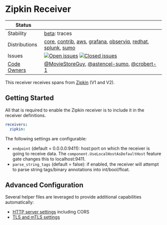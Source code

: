 # Zipkin Receiver

<!-- status autogenerated section -->
| Status        |           |
| ------------- |-----------|
| Stability     | [beta]: traces   |
| Distributions | [core], [contrib], [aws], [grafana], [observiq], [redhat], [splunk], [sumo] |
| Issues        | [![Open issues](https://img.shields.io/github/issues-search/open-telemetry/opentelemetry-collector-contrib?query=is%3Aissue%20is%3Aopen%20label%3Areceiver%2Fzipkin%20&label=open&color=orange&logo=opentelemetry)](https://github.com/open-telemetry/opentelemetry-collector-contrib/issues?q=is%3Aopen+is%3Aissue+label%3Areceiver%2Fzipkin) [![Closed issues](https://img.shields.io/github/issues-search/open-telemetry/opentelemetry-collector-contrib?query=is%3Aissue%20is%3Aclosed%20label%3Areceiver%2Fzipkin%20&label=closed&color=blue&logo=opentelemetry)](https://github.com/open-telemetry/opentelemetry-collector-contrib/issues?q=is%3Aclosed+is%3Aissue+label%3Areceiver%2Fzipkin) |
| [Code Owners](https://github.com/open-telemetry/opentelemetry-collector-contrib/blob/main/CONTRIBUTING.md#becoming-a-code-owner)    | [@MovieStoreGuy](https://www.github.com/MovieStoreGuy), [@astencel-sumo](https://www.github.com/astencel-sumo), [@crobert-1](https://www.github.com/crobert-1) |

[beta]: https://github.com/open-telemetry/opentelemetry-collector#beta
[core]: https://github.com/open-telemetry/opentelemetry-collector-releases/tree/main/distributions/otelcol
[contrib]: https://github.com/open-telemetry/opentelemetry-collector-releases/tree/main/distributions/otelcol-contrib
[aws]: https://github.com/aws-observability/aws-otel-collector
[grafana]: https://github.com/grafana/agent
[observiq]: https://github.com/observIQ/observiq-otel-collector
[redhat]: https://github.com/os-observability/redhat-opentelemetry-collector
[splunk]: https://github.com/signalfx/splunk-otel-collector
[sumo]: https://github.com/SumoLogic/sumologic-otel-collector
<!-- end autogenerated section -->

This receiver receives spans from [Zipkin](https://zipkin.io/) (V1 and V2).

## Getting Started

All that is required to enable the Zipkin receiver is to include it in the
receiver definitions.

```yaml
receivers:
  zipkin:
```

The following settings are configurable:

- `endpoint` (default = 0.0.0.0:9411): host:port on which the receiver is going to receive data. The 
  `component.UseLocalHostAsDefaultHost` feature gate changes this to localhost:9411.
- `parse_string_tags` (default = false): if enabled, the receiver will attempt to parse string tags/binary annotations into int/bool/float.

## Advanced Configuration

Several helper files are leveraged to provide additional capabilities automatically:

- [HTTP server settings](https://github.com/open-telemetry/opentelemetry-collector/blob/main/config/confighttp/README.md#server-configuration) including CORS
- [TLS and mTLS settings](https://github.com/open-telemetry/opentelemetry-collector/blob/main/config/configtls/README.md)
